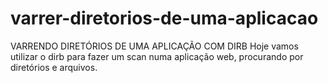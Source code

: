 # varrer-diretorios-de-uma-aplicacao
VARRENDO DIRETÓRIOS DE UMA APLICAÇÃO COM DIRB Hoje vamos utilizar o dirb para fazer um scan numa aplicação web, procurando por diretórios e arquivos.
